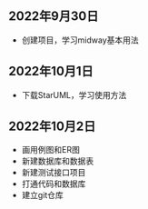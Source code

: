 ## 2022年9月30日
* 创建项目，学习midway基本用法
## 2022年10月1日
* 下载StarUML，学习使用方法
## 2022年10月2日
* 画用例图和ER图
* 新建数据库和数据表
* 新建测试接口项目
* 打通代码和数据库
* 建立git仓库